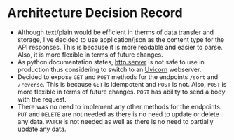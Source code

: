 # Architecture Decision Record

- Although text/plain would be efficient in therms of data transfer and storage, I've decided to use application/json as
  the content type for the API responses. This is because it is more readable and easier to parse. Also, it is more
  flexible in terms of future changes.
- As python documentation
  states, [http.server](https://docs.python.org/3.9/library/http.server.html#http.server.HTTPServer) is
  not safe to use in production thus considering to switch to an [Uvicorn](https://www.uvicorn.org/) webserver.
- Decided to expose `GET` and `POST` methods for the endpoints `/sort` and `/reverse`. This is because `GET` is idempotent and
  `POST` is not. Also, `POST` is more flexible in terms of future changes. `POST` has ability to send a body with the
  request.
- There was no need to implement any other methods for the endpoints. `PUT` and `DELETE` are not needed as there is no
  need to update or delete any data. `PATCH` is not needed as well as there is no need to partially update any data.
